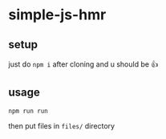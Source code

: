 # simple-js-hmr

## setup

just do `npm i` after cloning and u should be 👍

## usage

`npm run run`

then put files in `files/` directory